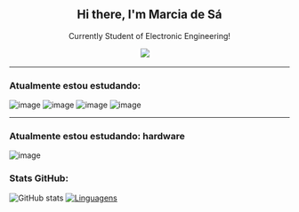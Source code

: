 
<p align="center">
 <h2 align="center">Hi there, I'm Marcia de Sá</h2>
  <p align="center">Currently Student of Electronic Engineering!</p>
</p>


<p align='center'>
  <a href="https://www.linkedin.com/in/mdsds/"><img src="https://img.shields.io/badge/linkedin-%230077B5.svg?&style=for-the-badge&logo=linkedin&logoColor=white" /></a>&nbsp;&nbsp;&nbsp;&nbsp;
 
 
 <hr>
 
 ### Atualmente estou estudando:</h4>
 
 

![image](https://user-images.githubusercontent.com/81829451/130019185-868072fa-6fcb-476b-b7b0-b764fffc4e8d.png)
![image](https://user-images.githubusercontent.com/81829451/130018591-40c76b59-e920-4d57-85dc-6e369f22becd.png)
![image](https://user-images.githubusercontent.com/81829451/130018377-91b6ec03-b41c-4c5d-a3a0-afe185dea176.png)
![image](https://user-images.githubusercontent.com/81829451/130018716-120a92b7-3502-4525-9f08-fba8bbbf0d97.png)

<hr>

### Atualmente estou estudando: hardware

![image](https://user-images.githubusercontent.com/81829451/130018928-1ae9b7c1-730c-4571-840f-dff2b8bdd89f.png)



### Stats GitHub:

![GitHub stats](https://github-readme-stats.vercel.app/api/?username=mdsds-elt&show_icons=true&title_color=fff&icon_color=79ff97&text_color=9f9f9f&bg_color=151515)
[![Linguagens](https://github-readme-stats.vercel.app/api/top-langs/?username=mdsds-elt&layout=compact&title_color=fff&icon_color=79ff97&text_color=9f9f9f&bg_color=151515)](https://github.com/mdsds-elt)



